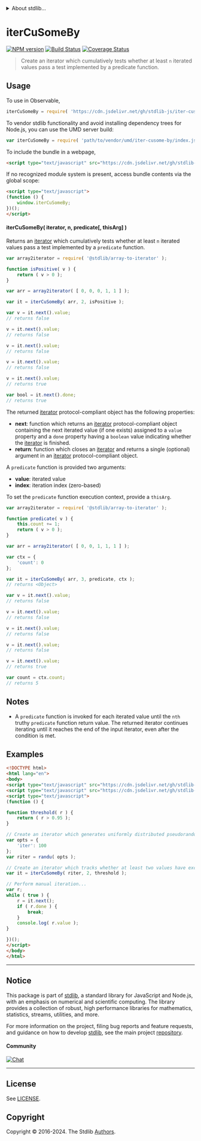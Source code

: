 <!--

@license Apache-2.0

Copyright (c) 2024 The Stdlib Authors.

Licensed under the Apache License, Version 2.0 (the "License");
you may not use this file except in compliance with the License.
You may obtain a copy of the License at

   http://www.apache.org/licenses/LICENSE-2.0

Unless required by applicable law or agreed to in writing, software
distributed under the License is distributed on an "AS IS" BASIS,
WITHOUT WARRANTIES OR CONDITIONS OF ANY KIND, either express or implied.
See the License for the specific language governing permissions and
limitations under the License.

-->


<details>
  <summary>
    About stdlib...
  </summary>
  <p>We believe in a future in which the web is a preferred environment for numerical computation. To help realize this future, we've built stdlib. stdlib is a standard library, with an emphasis on numerical and scientific computation, written in JavaScript (and C) for execution in browsers and in Node.js.</p>
  <p>The library is fully decomposable, being architected in such a way that you can swap out and mix and match APIs and functionality to cater to your exact preferences and use cases.</p>
  <p>When you use stdlib, you can be absolutely certain that you are using the most thorough, rigorous, well-written, studied, documented, tested, measured, and high-quality code out there.</p>
  <p>To join us in bringing numerical computing to the web, get started by checking us out on <a href="https://github.com/stdlib-js/stdlib">GitHub</a>, and please consider <a href="https://opencollective.com/stdlib">financially supporting stdlib</a>. We greatly appreciate your continued support!</p>
</details>

# iterCuSomeBy

[![NPM version][npm-image]][npm-url] [![Build Status][test-image]][test-url] [![Coverage Status][coverage-image]][coverage-url] <!-- [![dependencies][dependencies-image]][dependencies-url] -->

> Create an iterator which cumulatively tests whether at least `n` iterated values pass a test implemented by a predicate function.

<!-- Section to include introductory text. Make sure to keep an empty line after the intro `section` element and another before the `/section` close. -->

<section class="intro">

</section>

<!-- /.intro -->

<!-- Package usage documentation. -->



<section class="usage">

## Usage

To use in Observable,

```javascript
iterCuSomeBy = require( 'https://cdn.jsdelivr.net/gh/stdlib-js/iter-cusome-by@umd/browser.js' )
```

To vendor stdlib functionality and avoid installing dependency trees for Node.js, you can use the UMD server build:

```javascript
var iterCuSomeBy = require( 'path/to/vendor/umd/iter-cusome-by/index.js' )
```

To include the bundle in a webpage,

```html
<script type="text/javascript" src="https://cdn.jsdelivr.net/gh/stdlib-js/iter-cusome-by@umd/browser.js"></script>
```

If no recognized module system is present, access bundle contents via the global scope:

```html
<script type="text/javascript">
(function () {
    window.iterCuSomeBy;
})();
</script>
```

#### iterCuSomeBy( iterator, n, predicate\[, thisArg] )

Returns an [iterator][mdn-iterator-protocol] which cumulatively tests whether at least `n` iterated values pass a test implemented by a `predicate` function.

```javascript
var array2iterator = require( '@stdlib/array-to-iterator' );

function isPositive( v ) {
    return ( v > 0 );
}

var arr = array2iterator( [ 0, 0, 0, 1, 1 ] );

var it = iterCuSomeBy( arr, 2, isPositive );

var v = it.next().value;
// returns false

v = it.next().value;
// returns false

v = it.next().value;
// returns false

v = it.next().value;
// returns false

v = it.next().value;
// returns true

var bool = it.next().done;
// returns true
```

The returned [iterator][mdn-iterator-protocol] protocol-compliant object has the following properties:

-   **next**: function which returns an [iterator][mdn-iterator-protocol] protocol-compliant object containing the next iterated value (if one exists) assigned to a `value` property and a `done` property having a `boolean` value indicating whether the [iterator][mdn-iterator-protocol] is finished.
-   **return**: function which closes an [iterator][mdn-iterator-protocol] and returns a single (optional) argument in an [iterator][mdn-iterator-protocol] protocol-compliant object.

A `predicate` function is provided two arguments:

-   **value**: iterated value
-   **index**: iteration index (zero-based)

To set the `predicate` function execution context, provide a `thisArg`.

<!-- eslint-disable no-invalid-this -->

```javascript
var array2iterator = require( '@stdlib/array-to-iterator' );

function predicate( v ) {
    this.count += 1;
    return ( v > 0 );
}

var arr = array2iterator( [ 0, 0, 1, 1, 1 ] );

var ctx = {
    'count': 0
};

var it = iterCuSomeBy( arr, 3, predicate, ctx );
// returns <Object>

var v = it.next().value;
// returns false

v = it.next().value;
// returns false

v = it.next().value;
// returns false

v = it.next().value;
// returns false

v = it.next().value;
// returns true

var count = ctx.count;
// returns 5
```

</section>

<!-- /.usage -->

<!-- Package usage notes. Make sure to keep an empty line after the `section` element and another before the `/section` close. -->

<section class="notes">
   
## Notes

-   A `predicate` function is invoked for each iterated value until the `nth` truthy `predicate` function return value. The returned iterator continues iterating until it reaches the end of the input iterator, even after the condition is met.

</section>

<!-- /.notes -->

<!-- Package usage examples. -->

<section class="examples">

## Examples

<!-- eslint no-undef: "error" -->

```html
<!DOCTYPE html>
<html lang="en">
<body>
<script type="text/javascript" src="https://cdn.jsdelivr.net/gh/stdlib-js/random-iter-randu@umd/browser.js"></script>
<script type="text/javascript" src="https://cdn.jsdelivr.net/gh/stdlib-js/iter-cusome-by@umd/browser.js"></script>
<script type="text/javascript">
(function () {

function threshold( r ) {
    return ( r > 0.95 );
}

// Create an iterator which generates uniformly distributed pseudorandom numbers:
var opts = {
    'iter': 100
};
var riter = randu( opts );

// Create an iterator which tracks whether at least two values have exceeded the threshold:
var it = iterCuSomeBy( riter, 2, threshold );

// Perform manual iteration...
var r;
while ( true ) {
    r = it.next();
    if ( r.done ) {
        break;
    }
    console.log( r.value );
}

})();
</script>
</body>
</html>
```

</section>

<!-- /.examples -->

<!-- Section to include cited references. If references are included, add a horizontal rule *before* the section. Make sure to keep an empty line after the `section` element and another before the `/section` close. -->

<section class="references">

</section>

<!-- /.references -->

<!-- Section for related `stdlib` packages. Do not manually edit this section, as it is automatically populated. -->

<section class="related">
    
</section>

<!-- /.related -->

<!-- Section for all links. Make sure to keep an empty line after the `section` element and another before the `/section` close. -->


<section class="main-repo" >

* * *

## Notice

This package is part of [stdlib][stdlib], a standard library for JavaScript and Node.js, with an emphasis on numerical and scientific computing. The library provides a collection of robust, high performance libraries for mathematics, statistics, streams, utilities, and more.

For more information on the project, filing bug reports and feature requests, and guidance on how to develop [stdlib][stdlib], see the main project [repository][stdlib].

#### Community

[![Chat][chat-image]][chat-url]

---

## License

See [LICENSE][stdlib-license].


## Copyright

Copyright &copy; 2016-2024. The Stdlib [Authors][stdlib-authors].

</section>

<!-- /.stdlib -->

<!-- Section for all links. Make sure to keep an empty line after the `section` element and another before the `/section` close. -->

<section class="links">

[npm-image]: http://img.shields.io/npm/v/@stdlib/iter-cusome-by.svg
[npm-url]: https://npmjs.org/package/@stdlib/iter-cusome-by

[test-image]: https://github.com/stdlib-js/iter-cusome-by/actions/workflows/test.yml/badge.svg?branch=main
[test-url]: https://github.com/stdlib-js/iter-cusome-by/actions/workflows/test.yml?query=branch:main

[coverage-image]: https://img.shields.io/codecov/c/github/stdlib-js/iter-cusome-by/main.svg
[coverage-url]: https://codecov.io/github/stdlib-js/iter-cusome-by?branch=main

<!--

[dependencies-image]: https://img.shields.io/david/stdlib-js/iter-cusome-by.svg
[dependencies-url]: https://david-dm.org/stdlib-js/iter-cusome-by/main

-->

[chat-image]: https://img.shields.io/gitter/room/stdlib-js/stdlib.svg
[chat-url]: https://app.gitter.im/#/room/#stdlib-js_stdlib:gitter.im

[stdlib]: https://github.com/stdlib-js/stdlib

[stdlib-authors]: https://github.com/stdlib-js/stdlib/graphs/contributors

[umd]: https://github.com/umdjs/umd
[es-module]: https://developer.mozilla.org/en-US/docs/Web/JavaScript/Guide/Modules

[deno-url]: https://github.com/stdlib-js/iter-cusome-by/tree/deno
[deno-readme]: https://github.com/stdlib-js/iter-cusome-by/blob/deno/README.md
[umd-url]: https://github.com/stdlib-js/iter-cusome-by/tree/umd
[umd-readme]: https://github.com/stdlib-js/iter-cusome-by/blob/umd/README.md
[esm-url]: https://github.com/stdlib-js/iter-cusome-by/tree/esm
[esm-readme]: https://github.com/stdlib-js/iter-cusome-by/blob/esm/README.md
[branches-url]: https://github.com/stdlib-js/iter-cusome-by/blob/main/branches.md

[stdlib-license]: https://raw.githubusercontent.com/stdlib-js/iter-cusome-by/main/LICENSE

[mdn-iterator-protocol]: https://developer.mozilla.org/en-US/docs/Web/JavaScript/Reference/Iteration_protocols#The_iterator_protocol

</section>

<!-- /.links -->
